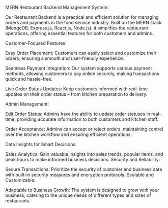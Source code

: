  MERN Restaurant Backend Management System:

Our Restaurant Backend is a practical and efficient solution for managing orders and payments in the food service industry. Built on the MERN stack (MongoDB, Express.js, React.js, Node.js), it simplifies the restaurant operations, offering essential features for both customers and admins.

Customer-Focused Features:

Easy Order Placement:
Customers can easily select and customize their orders, ensuring a smooth and user-friendly experience.

Seamless Payment Integration:
Our system supports various payment methods, allowing customers to pay online securely, making transactions quick and hassle-free.

Live Order Status Updates:
Keep customers informed with real-time updates on their order status – from kitchen preparation to delivery.

Admin Management:

Edit Order Status:
Admins have the ability to update order statuses in real-time, providing accurate information to both customers and kitchen staff.

Order Acceptance:
Admins can accept or reject orders, maintaining control over the kitchen workflow and ensuring efficient operations.

Data Insights for Smart Decisions:

Sales Analytics:
Gain valuable insights into sales trends, popular items, and peak hours to make informed business decisions.
Security and Reliability:

Secure Transactions:
Prioritize the security of customer and business data with built-in security measures and encryption protocols.
Scalable and Customizable:

Adaptable to Business Growth:
The system is designed to grow with your business, catering to the unique needs of different types and sizes of restaurants.
